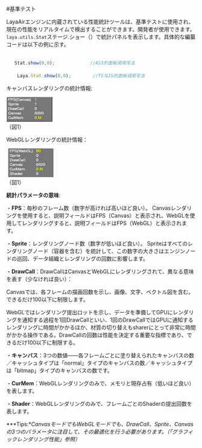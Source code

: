 #基準テスト



LayaAirエンジンに内蔵されている性能統計ツールは、基準テストに使用され、現在の性能をリアルタイムで検出することができます。開発者が使用できます。`laya.utils.Stat`ステージ.ショー（）で統計パネルを表示します。具体的な編纂コードは以下の例に示す。




```javascript

   Stat.show(0,0);             //AS3的面板调用写法       

    Laya.Stat.show(0,0);        //TS与JS的面板调用写法
```


キャンバスレンダリングの統計情報:

​![1](img/1.png)<br/>
（図1）

WebGLレンダリングの統計情報：



​	![图片1.png](img/2.png)<br/>
（図1）


 



**統計パラメータの意味**:

・**FPS**：毎秒のフレーム数（数字が高ければ高いほど良い）。
Canvasレンダリングを使用すると、説明フィールドはFPS（Canvas）と表示され、WebGLを使用してレンダリングすると、説明フィールドはFPS（WebGL）と表示されます。

・**Sprite**：レンダリングノード数（数字が低いほど良い）。
Spriteはすべてのレンダリングノード（容器を含む）を統計して、この数字の大きさはエンジンノードの巡回、データ組織とレンダリングの回数に影響します。

・**DrawCall**：DrawCallはCanvasとWebGLにレンダリングされて、異なる意味を表す（少なければ良い）：

Canvasでは、各フレームの描画回数を示し、画像、文字、ベクトル図を含む。できるだけ100以下に制限します。

WebGLではレンダリング提出ロットを示し、データを準備してGPUにレンダリングを通知する過程を1回DrawCallといい、1回のDrawCallではGPUに通知するレンダリングに時間がかかるほか、材質の切り替えもsharerにとって非常に時間がかかる操作である。DrawCallの回数は性能を決定する重要な指標であり、できるだけ100以下に制限する。

・**キャンバス**：3つの数値――各フレームごとに塗り替えられたキャンバスの数／キャッシュタイプは「normal」タイプのキャンバスの数／キャッシュタイプは「bitmap」タイプのキャンバスの数です。

・**CurMem**：WebGLレンダリングのみで、メモリと現存占有（低いほど良い）を表します。

・**Shader**：WebGLレンダリングのみで、フレームごとのShaderの提出回数を表します。

***Tips:**CanvasモードでもWebGLモードでも、DrawCall、Sprite、Canvasの3つのパラメータに注目して、その最適化を行う必要があります。（「グラフィックレンダリング性能」参照）*


 